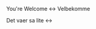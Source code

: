 You're Welcome <-> Velbekomme
<!--SR:!2024-08-12,13,294!2024-08-11,13,290-->

Det vaer sa lite <->
<!--SR:!2024-08-13,15,290!2024-08-13,14,294-->